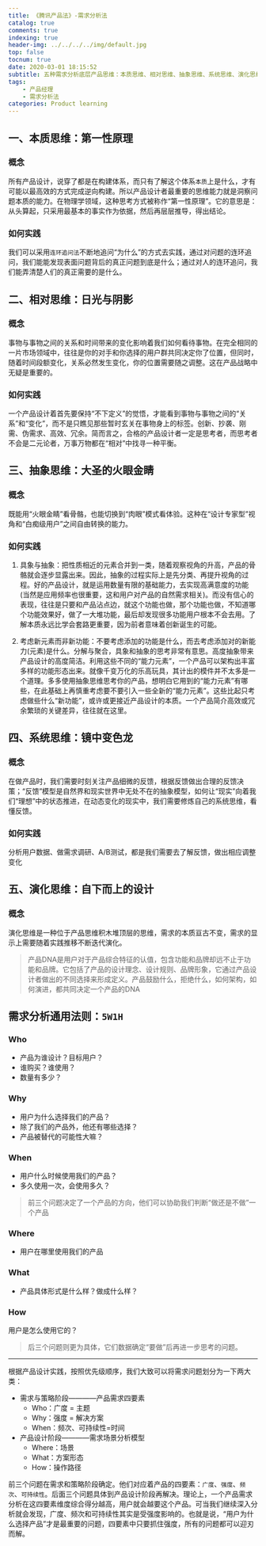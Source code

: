 ```yaml
---
title: 《腾讯产品法》-需求分析法
catalog: true
comments: true
indexing: true
header-img: ../../../../img/default.jpg
top: false
tocnum: true
date: 2020-03-01 18:15:52
subtitle: 五种需求分析底层产品思维：本质思维、相对思维、抽象思维、系统思维、演化思维
tags:
    - 产品经理
    - 需求分析法
categories: Product learning
---
```



## 一、本质思维：第一性原理

### 概念

所有产品设计，说穿了都是在构建体系，而只有了解这个体系`本质`上是什么，才有可能以最高效的方式完成逆向构建。所以产品设计者最重要的思维能力就是洞察问题本质的能力。在物理学领域，这种思考方式被称作“第一性原理”。它的意思是：从头算起，只采用最基本的事实作为依据，然后再层层推导，得出结论。

### 如何实践

我们可以采用`连环追问法`不断地追问“为什么”的方式去实践，通过对问题的连环追问，我们能能发现表面问题背后的真正问题到底是什么；通过对人的连环追问，我们能弄清楚人们的真正需要的是什么。

## 二、相对思维：日光与阴影

### 概念

事物与事物之间的关系和时间带来的变化影响着我们如何看待事物。在完全相同的一片市场领域中，往往是你的对手和你选择的用户群共同决定你了位置，但同时，随着时间段额变化，关系必然发生变化，你的位置需要随之调整。这在产品战略中无疑是重要的。

### 如何实践

一个产品设计着首先要保持“不下定义”的觉悟，才能看到事物与事物之间的“关系”和“变化”，而不是只瞧见那些暂时玄关在事物身上的标签。创新、抄袭、刚需、伪需求、高效、冗余。简而言之，合格的产品设计者一定是思考者，而思考者不会是二元论者，万事万物都在“相对”中找寻一种平衡。

## 三、抽象思维：大圣的火眼金睛

### 概念

既能用“火眼金睛”看骨骼，也能切换到“肉眼”模式看体验。这种在“设计专家型”视角和“白痴级用户”之间自由转换的能力。

### 如何实践

1. 具象与抽象：把性质相近的元素合并到一类，随着观察视角的升高，产品的骨骼就会逐步显露出来。因此，抽象的过程实际上是先分类、再提升视角的过程。好的产品设计，就是运用数量有限的基础能力，去实现高满意度的功能(当然是应用频率也很重要，这和用户对产品的自然需求相关)。而没有信心的表现，往往是只要和产品沾点边，就这个功能也做，那个功能也做，不知道哪个功能效果好，做了一大堆功能，最后却发现很多功能用户根本不会去用。了解本质永远比学会套路更重要，因为前者意味着创新诞生的可能。

2. 考虑新元素而非新功能：不要考虑添加的功能是什么，而去考虑添加对的新能力(元素)是什么。分解与聚合，具象和抽象的思考非常有意思。高度抽象带来产品设计的高度简洁。利用这些不同的“能力元素”，一个产品可以架构出丰富多样的功能形态出来。就像千变万化的乐高玩具，其计出的模件并不太多是一个道理。多多使用抽象思维思考你的产品，想明白它用到的“能力元素”有哪些，在此基础上再慎重考虑要不要引入一些全新的“能力元素”。这些比起只考虑做些什么“新功能”，或许或更接近产品设计的本质。一个产品简介高效或冗余繁琐的关键差异，往往就在这里。

## 四、系统思维：镜中变色龙

### 概念

在做产品时，我们需要时刻关注产品细微的反馈，根据反馈做出合理的反馈决策；“反馈”模型是自然界和现实世界中无处不在的抽象模型，如何让“现实”向着我们“理想”中的状态推进，在动态变化的现实中，我们需要修炼自己的系统思维，看懂反馈。
    
### 如何实践

分析用户数据、做需求调研、A/B测试，都是我们需要去了解反馈，做出相应调整变化

## 五、演化思维：自下而上的设计

### 概念

演化思维是一种位于产品思维积木堆顶层的思维，需求的本质亘古不变，需求的显示上需要随着实践推移不断迭代演化。

> 产品DNA是用户对于产品综合特征的认值，包含功能和品牌却远不止于功能和品牌。它包括了产品的设计理念、设计规则、品牌形象，它通过产品设计者做出的不同选择来形成定义。产品鼓励什么，拒绝什么，如何架构，如何演进，都共同决定一个产品的DNA

## 需求分析通用法则：`5W1H`

### Who

- 产品为谁设计？目标用户？
- 谁购买？谁使用？
- 数量有多少？

### Why

- 用户为什么选择我们的产品？
- 除了我们的产品外，他还有哪些选择？
- 产品被替代的可能性大嘛？

### When

- 用户什么时候使用我们的产品？
- 多久使用一次，会使用多久？

> 前三个问题决定了一个产品的方向，他们可以协助我们判断“做还是不做”一个产品

### Where

- 用户在哪里使用我们的产品

### What

- 产品具体形式是什么样？做成什么样？

### How

用户是怎么使用它的？

> 后三个问题则更为具体，它们数据确定“要做”后再进一步思考的问题。

----------

根据产品设计实践，按照优先级顺序，我们大致可以将需求问题划分为一下两大类：
- 需求与策略阶段————产品需求四要素
    - Who：广度 = 主题
    - Why：强度 = 解决方案
    - When：频次、可持续性=时间
- 产品设计阶段————需求场景分析模型
    - Where：场景
    - What：方案形态
    - How：操作路径


前三个问题在需求和策略阶段确定。他们对应着产品的四要素：`广度`、`强度`、`频次`、`可持续性`。后面三个问题具体到产品设计阶段再解决。理论上，一个产品需求分析在这四要素维度综合得分越高，用户就会越要这个产品。可当我们继续深入分析就会发现，广度、频次和可持续性其实是受强度影响的。也就是说，“用户为什么选择产品”才是最重要的问题，四要素中只要抓住强度，所有的问题都可以迎刃而解。
